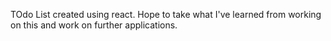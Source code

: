 TOdo List created using react. Hope to take what I've learned from working on this and work on further applications.
